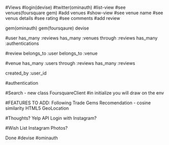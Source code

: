 #Views
  #login(devise)
    #twitter(ominauth) 
  #list-view
    #see venues(foursquare gem)
    #add venues
  #show-view
    #see venue name 
    #see venus details 
    #see rating
    #see comments
    #add review

gem(ominauth)
gem(foursqaure)
devise

#user
  has_many :reviews
  has_many :venues through :reviews 
  has_many :authentications

#review
  belongs_to :user
  belongs_to :venue 

#venue
  has_many :users through :reviews
  has_many :reviews

  created_by :user_id

  #authentication

#Search - new class FoursquareClient
  #in initialize you will draw on the env

#FEATURES TO ADD:
  Following
  Trade Gems
  Recomendation - cosine similarity 
  HTML5 GeoLocation
  
#Thoughts?
  Yelp API 
  Login with Instagram?

#Wish List
  Instagram Photos?

Done
 #devise
 #ominauth








